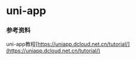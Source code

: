 # uni-app

### 参考资料

uni-app教程[https://uniapp.dcloud.net.cn/tutorial/](https://uniapp.dcloud.net.cn/tutorial/)

